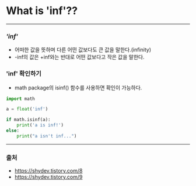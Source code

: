 # What is 'inf'?? #
----------------------------
### *'inf'* ###
* 어떠한 값을 뜻하며 다른 어떤 값보다도 큰 값을 말한다.(infinity)
* -inf의 값은 +inf와는 반대로 어떤 값보다고 작은 값을 말한다.

### 'inf' 확인하기 ###
* math package의 isinf() 함수를 사용하면 확인이 가능하다.
```python
import math

a = float('inf')

if math.isinf(a):
    print('a is inf!')
else:
    print("a isn't inf...")
```

-------------------
### 출처 ###
* <https://shydev.tistory.com/8>
* <https://shydev.tistory.com/9>